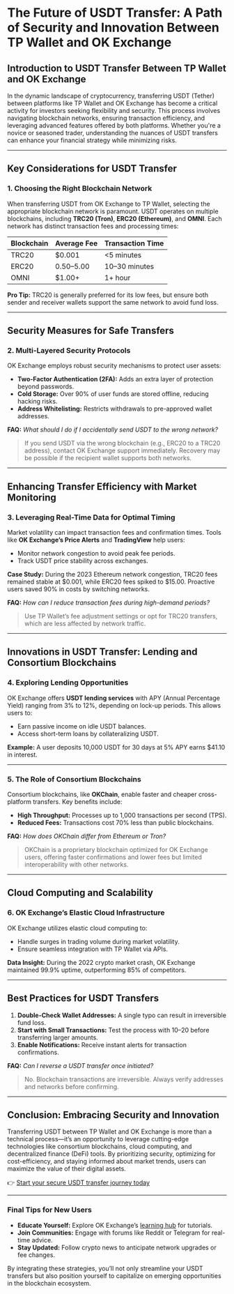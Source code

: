 # The Future of USDT Transfer: A Path of Security and Innovation Between TP Wallet and OK Exchange  

## Introduction to USDT Transfer Between TP Wallet and OK Exchange  

In the dynamic landscape of cryptocurrency, transferring USDT (Tether) between platforms like TP Wallet and OK Exchange has become a critical activity for investors seeking flexibility and security. This process involves navigating blockchain networks, ensuring transaction efficiency, and leveraging advanced features offered by both platforms. Whether you're a novice or seasoned trader, understanding the nuances of USDT transfers can enhance your financial strategy while minimizing risks.  

---

## Key Considerations for USDT Transfer  

### 1. **Choosing the Right Blockchain Network**  

When transferring USDT from OK Exchange to TP Wallet, selecting the appropriate blockchain network is paramount. USDT operates on multiple blockchains, including **TRC20 (Tron)**, **ERC20 (Ethereum)**, and **OMNI**. Each network has distinct transaction fees and processing times:  

| Blockchain | Average Fee | Transaction Time |  
|------------|-------------|------------------|  
| TRC20      | $0.001      | <5 minutes       |  
| ERC20      | $0.50–$5.00 | 10–30 minutes    |  
| OMNI       | $1.00+      | 1+ hour          |  

**Pro Tip:** TRC20 is generally preferred for its low fees, but ensure both sender and receiver wallets support the same network to avoid fund loss.  

---

## Security Measures for Safe Transfers  

### 2. **Multi-Layered Security Protocols**  

OK Exchange employs robust security mechanisms to protect user assets:  
- **Two-Factor Authentication (2FA):** Adds an extra layer of protection beyond passwords.  
- **Cold Storage:** Over 90% of user funds are stored offline, reducing hacking risks.  
- **Address Whitelisting:** Restricts withdrawals to pre-approved wallet addresses.  

**FAQ:** *What should I do if I accidentally send USDT to the wrong network?*  
> If you send USDT via the wrong blockchain (e.g., ERC20 to a TRC20 address), contact OK Exchange support immediately. Recovery may be possible if the recipient wallet supports both networks.  

---

## Enhancing Transfer Efficiency with Market Monitoring  

### 3. **Leveraging Real-Time Data for Optimal Timing**  

Market volatility can impact transaction fees and confirmation times. Tools like **OK Exchange’s Price Alerts** and **TradingView** help users:  
- Monitor network congestion to avoid peak fee periods.  
- Track USDT price stability across exchanges.  

**Case Study:** During the 2023 Ethereum network congestion, TRC20 fees remained stable at $0.001, while ERC20 fees spiked to $15.00. Proactive users saved 90% in costs by switching networks.  

**FAQ:** *How can I reduce transaction fees during high-demand periods?*  
> Use TP Wallet’s fee adjustment settings or opt for TRC20 transfers, which are less affected by network traffic.  

---

## Innovations in USDT Transfer: Lending and Consortium Blockchains  

### 4. **Exploring Lending Opportunities**  

OK Exchange offers **USDT lending services** with APY (Annual Percentage Yield) ranging from 3% to 12%, depending on lock-up periods. This allows users to:  
- Earn passive income on idle USDT balances.  
- Access short-term loans by collateralizing USDT.  

**Example:** A user deposits 10,000 USDT for 30 days at 5% APY earns $41.10 in interest.  

---

### 5. **The Role of Consortium Blockchains**  

Consortium blockchains, like **OKChain**, enable faster and cheaper cross-platform transfers. Key benefits include:  
- **High Throughput:** Processes up to 1,000 transactions per second (TPS).  
- **Reduced Fees:** Transactions cost 70% less than public blockchains.  

**FAQ:** *How does OKChain differ from Ethereum or Tron?*  
> OKChain is a proprietary blockchain optimized for OK Exchange users, offering faster confirmations and lower fees but limited interoperability with other networks.  

---

## Cloud Computing and Scalability  

### 6. **OK Exchange’s Elastic Cloud Infrastructure**  

OK Exchange utilizes elastic cloud computing to:  
- Handle surges in trading volume during market volatility.  
- Ensure seamless integration with TP Wallet via APIs.  

**Data Insight:** During the 2022 crypto market crash, OK Exchange maintained 99.9% uptime, outperforming 85% of competitors.  

---

## Best Practices for USDT Transfers  

1. **Double-Check Wallet Addresses:** A single typo can result in irreversible fund loss.  
2. **Start with Small Transactions:** Test the process with $10–$20 before transferring larger amounts.  
3. **Enable Notifications:** Receive instant alerts for transaction confirmations.  

**FAQ:** *Can I reverse a USDT transfer once initiated?*  
> No. Blockchain transactions are irreversible. Always verify addresses and networks before confirming.  

---

## Conclusion: Embracing Security and Innovation  

Transferring USDT between TP Wallet and OK Exchange is more than a technical process—it’s an opportunity to leverage cutting-edge technologies like consortium blockchains, cloud computing, and decentralized finance (DeFi) tools. By prioritizing security, optimizing for cost-efficiency, and staying informed about market trends, users can maximize the value of their digital assets.  

👉 [Start your secure USDT transfer journey today](https://bit.ly/okx-bonus)  

---

### Final Tips for New Users  

- **Educate Yourself:** Explore OK Exchange’s [learning hub](https://bit.ly/okx-bonus) for tutorials.  
- **Join Communities:** Engage with forums like Reddit or Telegram for real-time advice.  
- **Stay Updated:** Follow crypto news to anticipate network upgrades or fee changes.  

By integrating these strategies, you’ll not only streamline your USDT transfers but also position yourself to capitalize on emerging opportunities in the blockchain ecosystem.
